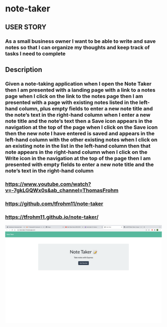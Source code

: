 # note-taker
## USER STORY
### As a small business owner I want to be able to write and save notes so that I can organize my thoughts and keep track of tasks I need to complete

## Description
### Given a note-taking application when I open the Note Taker then I am presented with a landing page with a link to a notes page when I click on the link to the notes page then I am presented with a page with existing notes listed in the left-hand column, plus empty fields to enter a new note title and the note’s text in the right-hand column when I enter a new note title and the note’s text then a Save icon appears in the navigation at the top of the page when I click on the Save icon then the new note I have entered is saved and appears in the left-hand column with the other existing notes when I click on an existing note in the list in the left-hand column then that note appears in the right-hand column when I click on the Write icon in the navigation at the top of the page then I am presented with empty fields to enter a new note title and the note’s text in the right-hand column

### https://www.youtube.com/watch?v=-7gkLGQWx0s&ab_channel=ThomasFrohm
### https://github.com/tfrohm11/note-taker
### https://tfrohm11.github.io/note-taker/
<img src="./Screen Shot 2022-03-06 at 1.10.01 PM.png">